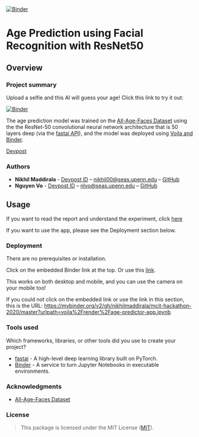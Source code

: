 [![Binder](https://mybinder.org/badge_logo.svg)](https://mybinder.org/v2/gh/nikhilmaddirala/mcit-hackathon-2020/master?urlpath=voila%2Frender%2Fage-predictor-app.ipynb)

# Age Prediction using Facial Recognition with ResNet50

## Overview

### Project summary

Upload a selfie and this AI will guess your age! Click this link to try it out: 

[![Binder](https://mybinder.org/badge_logo.svg)](https://mybinder.org/v2/gh/nikhilmaddirala/mcit-hackathon-2020/master?urlpath=voila%2Frender%2Fage-predictor-app.ipynb)

The age prediction model was trained on the [All-Age-Faces Dataset](https://github.com/JingchunCheng/All-Age-Faces-Dataset) using the the ResNet-50 convolutional neural network architecture that is 50 layers deep (via the [fastai API](https://docs.fast.ai/)), and the model was deployed using [Voila and Binder](https://voila.readthedocs.io/en/stable/deploy.html#deployment-on-binder).

[Devpost](https://devpost.com/software/ai-age-prediction)

### Authors

* **Nikhil Maddirala** - [Devpost ID](https://devpost.com/nikhilmaddirala) – nikhil00@seas.upenn.edu – [GitHub](https://github.com/nikhilmaddirala/)
* **Nguyen Vo** - [Devpost ID](https://devpost.com/nlvo) – nlvo@seas.upenn.edu – [GitHub](https://github.com/NguyenLeVo)

## Usage

If you want to read the report and understand the experiment, click [here](https://github.com/nikhilmaddirala/mcit-hackathon-2020/blob/master/age-predictor-model.ipynb)

If you want to use the app, please see the Deployment section below.

### Deployment

There are no prerequisites or installation.

Click on the embedded Binder link at the top. Or use this [link](https://mybinder.org/v2/gh/nikhilmaddirala/mcit-hackathon-2020/master?urlpath=voila%2Frender%2Fage-predictor-app.ipynb).

This works on both desktop and mobile, and you can use the camera on your mobile too!

If you could not click on the embedded link or use the link in this section, this is the URL: https://mybinder.org/v2/gh/nikhilmaddirala/mcit-hackathon-2020/master?urlpath=voila%2Frender%2Fage-predictor-app.ipynb

### Tools used

Which frameworks, libraries, or other tools did you use to create your project?

* [fastai](https://docs.fast.ai/) - A high-level deep learning library built on PyTorch.
* [Binder](https://mybinder.org/) - A service to turn Jupyter Notebooks in executable environments.

### Acknowledgments

* [All-Age-Faces Dataset](https://github.com/JingchunCheng/All-Age-Faces-Dataset)

### License

>This package is licensed under the MIT License (<a href="https://choosealicense.com/licenses/mit/" target="_blank">MIT</a>).
